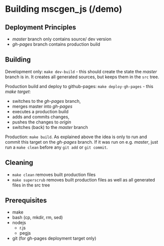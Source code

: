 # Building mscgen_js (/demo)

## Deployment Principles
- *master* branch only contains source/ dev version
- *gh-pages* branch contains production build

## Building
Development only: ```make dev-build``` - this should create the state the *master* branch is in. 
It creates all generated sources, but keeps them in the ```src``` tree.

Production build and deploy to github-pages: ```make deploy-gh-pages``` - this *make target*:
- switches to the *gh-pages* branch, 
- merges master into *gh-pages*
- executes a production build
- adds and commits changes, 
- pushes the changes to *origin*
- switches (back) to the *master* branch


Production: ```make build```. As explained above the idea is only to run and commit
this target on the *gh-pages* branch. If it was run on e.g. *master*, just run a 
```make clean``` before any ```git add``` or ```git commit```.

## Cleaning
- ```make clean``` removes built production files
- ```make superscrub``` removes built production files as well as all generated files in the src tree

## Prerequisites
- make
- bash (cp, mkdir, rm, sed)
- nodejs
    - r.js
    - pegjs
- git (for gh-pages deployment target only)
